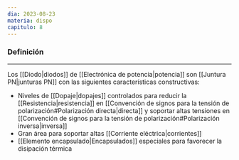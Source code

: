 ```yaml
---
dia: 2023-08-23
materia: dispo
capitulo: 8
---
```

### Definición
---
Los [[Diodo|diodos]] de [[Electrónica de potencia|potencia]] son [[Juntura PN|junturas PN]] con las siguientes características constructivas:
* Niveles de [[Dopaje|dopajes]] controlados para reducir la [[Resistencia|resistencia]] en [[Convención de signos para la tensión de polarización#Polarización directa|directa]] y soportar altas tensiones en [[Convención de signos para la tensión de polarización#Polarización inversa|inversa]]
* Gran área para soportar altas [[Corriente eléctrica|corrientes]]
* [[Elemento encapsulado|Encapsulados]] especiales para favorecer la disipación térmica